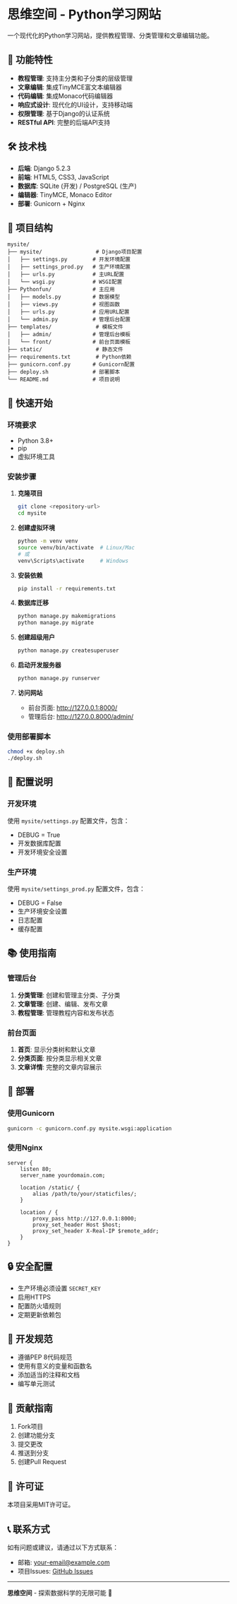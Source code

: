 # 思维空间 - Python学习网站

一个现代化的Python学习网站，提供教程管理、分类管理和文章编辑功能。

## 🚀 功能特性

- **教程管理**: 支持主分类和子分类的层级管理
- **文章编辑**: 集成TinyMCE富文本编辑器
- **代码编辑**: 集成Monaco代码编辑器
- **响应式设计**: 现代化的UI设计，支持移动端
- **权限管理**: 基于Django的认证系统
- **RESTful API**: 完整的后端API支持

## 🛠️ 技术栈

- **后端**: Django 5.2.3
- **前端**: HTML5, CSS3, JavaScript
- **数据库**: SQLite (开发) / PostgreSQL (生产)
- **编辑器**: TinyMCE, Monaco Editor
- **部署**: Gunicorn + Nginx

## 📁 项目结构

```
mysite/
├── mysite/                 # Django项目配置
│   ├── settings.py        # 开发环境配置
│   ├── settings_prod.py   # 生产环境配置
│   ├── urls.py            # 主URL配置
│   └── wsgi.py            # WSGI配置
├── Pythonfun/             # 主应用
│   ├── models.py          # 数据模型
│   ├── views.py           # 视图函数
│   ├── urls.py            # 应用URL配置
│   └── admin.py           # 管理后台配置
├── templates/              # 模板文件
│   ├── admin/             # 管理后台模板
│   └── front/             # 前台页面模板
├── static/                 # 静态文件
├── requirements.txt        # Python依赖
├── gunicorn.conf.py       # Gunicorn配置
├── deploy.sh              # 部署脚本
└── README.md              # 项目说明
```

## 🚀 快速开始

### 环境要求

- Python 3.8+
- pip
- 虚拟环境工具

### 安装步骤

1. **克隆项目**
   ```bash
   git clone <repository-url>
   cd mysite
   ```

2. **创建虚拟环境**
   ```bash
   python -m venv venv
   source venv/bin/activate  # Linux/Mac
   # 或
   venv\Scripts\activate     # Windows
   ```

3. **安装依赖**
   ```bash
   pip install -r requirements.txt
   ```

4. **数据库迁移**
   ```bash
   python manage.py makemigrations
   python manage.py migrate
   ```

5. **创建超级用户**
   ```bash
   python manage.py createsuperuser
   ```

6. **启动开发服务器**
   ```bash
   python manage.py runserver
   ```

7. **访问网站**
   - 前台页面: http://127.0.0.1:8000/
   - 管理后台: http://127.0.0.8000/admin/

### 使用部署脚本

```bash
chmod +x deploy.sh
./deploy.sh
```

## 🔧 配置说明

### 开发环境

使用 `mysite/settings.py` 配置文件，包含：
- DEBUG = True
- 开发数据库配置
- 开发环境安全设置

### 生产环境

使用 `mysite/settings_prod.py` 配置文件，包含：
- DEBUG = False
- 生产环境安全设置
- 日志配置
- 缓存配置

## 📚 使用指南

### 管理后台

1. **分类管理**: 创建和管理主分类、子分类
2. **文章管理**: 创建、编辑、发布文章
3. **教程管理**: 管理教程内容和发布状态

### 前台页面

1. **首页**: 显示分类树和默认文章
2. **分类页面**: 按分类显示相关文章
3. **文章详情**: 完整的文章内容展示

## 🚀 部署

### 使用Gunicorn

```bash
gunicorn -c gunicorn.conf.py mysite.wsgi:application
```

### 使用Nginx

```nginx
server {
    listen 80;
    server_name yourdomain.com;
    
    location /static/ {
        alias /path/to/your/staticfiles/;
    }
    
    location / {
        proxy_pass http://127.0.0.1:8000;
        proxy_set_header Host $host;
        proxy_set_header X-Real-IP $remote_addr;
    }
}
```

## 🔒 安全配置

- 生产环境必须设置 `SECRET_KEY`
- 启用HTTPS
- 配置防火墙规则
- 定期更新依赖包

## 📝 开发规范

- 遵循PEP 8代码规范
- 使用有意义的变量和函数名
- 添加适当的注释和文档
- 编写单元测试

## 🤝 贡献指南

1. Fork项目
2. 创建功能分支
3. 提交更改
4. 推送到分支
5. 创建Pull Request

## 📄 许可证

本项目采用MIT许可证。

## 📞 联系方式

如有问题或建议，请通过以下方式联系：
- 邮箱: your-email@example.com
- 项目Issues: [GitHub Issues](https://github.com/yourusername/mysite/issues)

---

**思维空间** - 探索数据科学的无限可能 🚀
